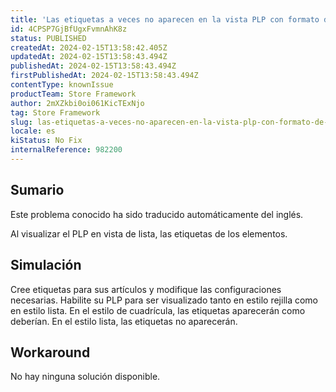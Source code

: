 ```yaml
---
title: 'Las etiquetas a veces no aparecen en la vista PLP con formato de lista'
id: 4CPSP7GjBfUgxFvmnAhK8z
status: PUBLISHED
createdAt: 2024-02-15T13:58:42.405Z
updatedAt: 2024-02-15T13:58:43.494Z
publishedAt: 2024-02-15T13:58:43.494Z
firstPublishedAt: 2024-02-15T13:58:43.494Z
contentType: knownIssue
productTeam: Store Framework
author: 2mXZkbi0oi061KicTExNjo
tag: Store Framework
slug: las-etiquetas-a-veces-no-aparecen-en-la-vista-plp-con-formato-de-lista
locale: es
kiStatus: No Fix
internalReference: 982200
---
```


## Sumario

<div class="alert alert-info">
  <p>Este problema conocido ha sido traducido automáticamente del inglés.</p>
</div>


Al visualizar el PLP en vista de lista, las etiquetas de los elementos.


##

## Simulación


Cree etiquetas para sus artículos y modifique las configuraciones necesarias.
Habilite su PLP para ser visualizado tanto en estilo rejilla como en estilo lista.
En el estilo de cuadrícula, las etiquetas aparecerán como deberían.
En el estilo lista, las etiquetas no aparecerán.



## Workaround


No hay ninguna solución disponible.





